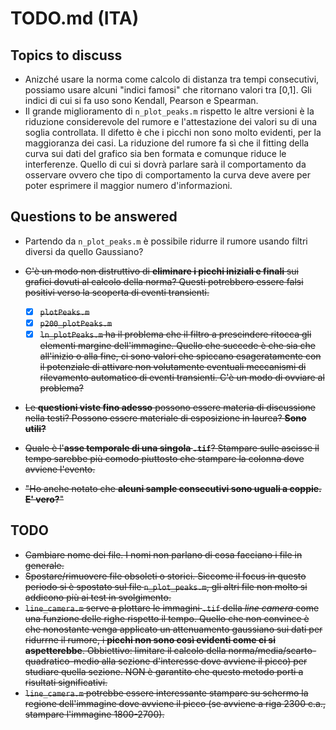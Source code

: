 # TODO.md (ITA)

## Topics to discuss
- Anizché usare la norma come calcolo di distanza tra tempi consecutivi, possiamo usare alcuni "indici famosi" che ritornano valori tra [0,1]. Gli indici di cui si fa uso sono Kendall, Pearson e Spearman.
- Il grande miglioramento di `n_plot_peaks.m` rispetto le altre versioni è la riduzione considerevole del rumore e l'attestazione dei valori su di una soglia controllata. Il difetto è che i picchi non sono molto evidenti, per la maggioranza dei casi. La riduzione del rumore fa sì che il fitting della curva sui dati del grafico sia ben formata e comunque riduce le interferenze. Quello di cui si dovrà parlare sarà il comportamento da osservare ovvero che tipo di comportamento la curva deve avere per poter esprimere il maggior numero d'informazioni.

## Questions to be answered
- Partendo da `n_plot_peaks.m` è possibile ridurre il rumore usando filtri diversi da quello Gaussiano?
- <s>C'è un modo non distruttivo di __eliminare i picchi iniziali e finali__ sui grafici dovuti al calcolo della norma? Questi potrebbero essere falsi positivi verso la scoperta di eventi transienti.
    - [x] `plotPeaks.m`
    - [x] `p200_plotPeaks.m`
    - [x] `ln_plotPeaks.m` ha il problema che il filtro a prescindere ritocca gli elementi margine dell'immagine. Quello che succede è che sia che all'inizio o alla fine, ci sono valori che spiccano esageratamente con il potenziale di attivare non volutamente eventuali meccanismi di rilevamento automatico di eventi transienti. C'è un modo di ovviare al problema?
- Le __questioni viste fino adesso__ possono essere materia di discussione nella testi? Possono essere materiale di esposizione in laurea? __Sono utili?__</s>

- <s>Quale è l'__asse temporale di una singola `.tif`__? Stampare sulle ascisse il tempo sarebbe più comodo piuttosto che stampare la colonna dove avviene l'evento.</s>

- <s>"Ho anche notato che __alcuni sample consecutivi sono uguali a coppie. E' vero?__"</s>

## TODO
- <s>Cambiare nome dei file. I nomi non parlano di cosa facciano i file in generale.
- Spostare/rimuovere file obsoleti o storici. Siccome il focus in questo periodo si è spostato 
sul file `n_plot_peaks.m`, gli altri file non molto si addicono più ai test in svolgimento.
- `line_camera.m` serve a plottare le immagini `.tif` della _line camera_ come una funzione delle righe rispetto il tempo. Quello che non convince è che nonostante venga applicato un attenuamento gaussiano sui dati per ridurrne il rumore, i __picchi non sono così evidenti come ci si aspetterebbe__.
Obbiettivo: limitare il calcolo della norma/media/scarto-quadratico-medio alla sezione d'interesse dove avviene il picco) per studiare quella sezione. NON è garantito che questo metodo porti a risultati significativi.
- `line_camera.m` potrebbe essere interessante stampare su schermo la regione dell'immagine dove avviene il picco (se avviene a riga 2300 c.a., stampare l'immagine 1800-2700).</s>
